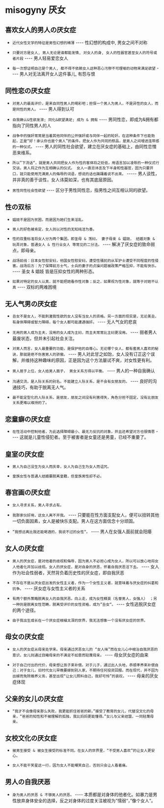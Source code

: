 # misogyny 厌女

## 喜欢女人的男人の厌女症

- `近代女性文学的特征是男性幻想的稀薄` ---- 性幻想的构成中, 男女之间不对称

- `只要对方是女人, 男人无论是谁都能发情, 对女人的身, 女人的性器官甚至女人的符号或者片段` ---- 男人轻易爱恋女人

- `每一次想证明自己是个男人, 都不得不依赖女人这种恶心污秽不可理喻的动物来满足欲望` ---- 男人对无法离开女人这件事儿, 有怨与恨

## 同性恋の厌女症

- `对男人的最高评价，是来自同性男人的喝彩吧；担保一个男人为男人，不是异性的女人，而是同性的男人。` ---- 男人得到认可

- `自我确认&性欲发泄; 同化&欲望满足; 成为 & 拥有` ---- 男同性恋，即成为&拥有都指向了同性男人的人

- `战争中的强奸常常是当着其他同伴的公开强奸或与同伴一起的轮奸。在这种条件下也能勃起，正是“好！承认你也是个男人”的条件。把女人作为共同的祭品，是男人之间增进连带感的一种仪式。` ---- 男人的同性社会欲望，建立在厌女症的基础上，由同性恋憎恶来维系。

- `所以”下流话“，就是男人共同把女人作为性的客体将之贬低，用语言加以凌辱的一种仪式行交谈。男人将之作为互相确认的仪式。 女人一直忌讳言及下半身和性器官，因为只要开口，就只能使用充满男人的侮辱的词语，想说的话也踌躇着说不出来。` ----- 男人谈性，并非真的善于谈性，女人讳莫如深，也有其底层原因。

- `男性同性社会性欲望` ---- 区分于男性同性恋，指男性之间互相认同的欲望。

## 性の双标

- `娼妓不是因为贫困，而是因为她们生来淫乱。`

- `男人的好色被肯定，女人则以对性的无知纯洁为善。`

- `性的双重标准将女人分为两个集团。即圣母 & 荡妇， 妻子母亲 & 娼妓， 结婚对象 & 玩弄对象，普通女人 & 性行业女人 等常见的二分法。` ---- 解决了厌女症的致命弱点，即母亲。

- `战场前线：日本女性慰安妇，他国女性慰安妇，遭受性骚扰的从军护士遭受不同程度的性侵害。战场后方：为了保障前方士气，士兵的妻子的贞操问题被政策严格压抑，不能有快乐。` ---- 圣女 & 娼妓 皆是压抑女性的两种形态。

- `如果对特定的女人认真，就不能把她看作性对象；反之，如果视为性对象，就等于对她不认真` ---- 双标的两难困境

## 无人气男の厌女症

- `丑女不是女人，不能刺激我性欲的女人没有当女人的资格。另一方面的现实是，无论美丑，有身体障碍或智力障碍，每个女人都可能遭遇强奸。` ---- 无人气女的悲哀

- `无用的男人成为主夫，没用的女人成为主妇，而主夫常常比主妇更没用。` ---- 弱者男人最废状态，但并未引起社会关注。

- `对男人而言，女人最重要的功能，是保护他的自尊心。无论哪个女人，都有套男人喜欢的秘诀，那就是绝不伤害男人的骄傲。` ---- 男人对此甘之如饴，女人没有订正这个误解，并维持这种趣味的原因，正是因为这个方法屡试不爽，对女性更有利。

- `男人居于上位，女人给男人面子， 男女关系方得以平衡。` ---- 男人的一种自我确认

- `沟通交流，是人际关系的别名。不能建立人际关系，是不会有女朋友的。` ---- 良好的沟通技巧，有助于脱离无人气。

- `最不能定型化的人际关系，是朋友，朋友之间没有利害得失，角色分担不固定，没有比朋友关系更难以维持的了。`

## 恋童癖の厌女症

- `在性活动中控制他者，为此选择障碍最小、最无力反抗的对象，并且还希望对方也很情愿` ---- 这就是儿童性侵犯者。至于被害者是女童还是男童，已经不重要了。

## 皇室の厌女症

- `男人为自己没生为女人而庆幸，女人为自己生为女人而诅咒。`

- `皇族女性与普通人结婚要脱离皇籍，但皇族男性却不必。`

## 春宫画の厌女症

- `女人寻求关系，男人寻求占有。`

- `我那家伙好用，这女人离不开我。` ---- 只要能在性方面支配女人，便可以扭转其他一切负面因素，女人是被快乐支配。男人在这方面信念十分顽固。

- `”我想远离比我还能喝酒的，我说不过的女性“。` ---- 男人在女强人面前就会阳痿

## 女人の厌女症

- `男人的厌女症，是对他者的歧视和侮辱，因为男人不必担心成为女人，所以可以放心地将女人他者化并加以歧视。女人的厌女症，是对自身的厌恶，怀着自我厌恶活下去。` ---- 女人作为社会性弱者，天然背负着历史性的厌女症，即自我厌恶

- `不存在不是从厌女症出发的女性主义者，作为一个女性主义者，就意味着与厌女症的纠葛和抗争。` ---- 厌女症与女性主义者的关系

- `有两个额外策略脱离女人的自我厌恶。向上走，成为女性精英（名誉男人，女强人） ；另一种则是脱离女性范畴，脱离受评价的女性资格，成为”丑女“。` ---- 女性逃脱厌女症的两个途径。

- `由于我出生成长在一个厌女症根植太深的世界，我无法想象一个没有厌女症的世界。`

## 母女の厌女症

- `女人的厌女症从母亲处学来。母亲通过厌恶女儿的 “女人味”而在女儿心中根治自我厌恶的意识，女儿则通过目睹母亲的不满足不如意而轻蔑母亲。` ---- 母女厌女症的由来

- `对于自己付出的代价，母亲想让孩子来补偿。对于儿子，通过出人头地，恭顺孝养来补偿自己；对于女儿，旧时代女儿早晚要嫁到别人家，不期待任何投资回报。而在现代，并不因为出嫁而免除赡养义务，甚至出现“让女儿照料自己，我好可怜”的哀叹。` ---- 母亲的厌女症体现

## 父亲的女儿の厌女症

- `“我才不会像母亲那么失败，我更能抓住爸爸的新。”接受了教育的女儿，代替没文化的母亲，“爸爸的知性和不被理解的孤独，我比妈妈更能懂得。”女儿与父亲结盟，一同轻蔑母亲。`

## 女校文化の厌女症

- `被男生接受 & 被女生接受的标准不同。在女人的世界里，“不受男人喜欢”的让女人更安心。`

- `女人不能干笑星这一行，因为女人不能嘲笑自己，否则只会让人看着痛。`

## 男人の自我厌恶

- `身为男人的厌恶 & 不够男人的厌恶。` ---- 本质都是对身体的他者化。如暴力是男性放弃身体安全的选择，反之对身体的过度关注被视为”懦弱“，”像个女人“。